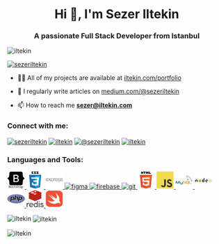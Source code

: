 <h1 align="center">Hi 👋, I'm Sezer Iltekin</h1>
<h3 align="center">A passionate Full Stack Developer from Istanbul</h3>

<p align="left"> <img src="https://komarev.com/ghpvc/?username=iltekin&label=Profile%20views&color=0e75b6&style=flat" alt="iltekin" /> </p>

<p align="left"> <a href="https://twitter.com/sezeriltekin" target="blank"><img src="https://img.shields.io/twitter/follow/sezeriltekin?logo=twitter&style=for-the-badge" alt="sezeriltekin" /></a> </p>

- 👨‍💻 All of my projects are available at [iltekin.com/portfolio](iltekin.com/portfolio)

- 📝 I regularly write articles on [medium.com/@sezeriltekin](medium.com/@sezeriltekin)

- 📫 How to reach me **sezer@iltekin.com**

<h3 align="left">Connect with me:</h3>
<p align="left">
<a href="https://twitter.com/sezeriltekin" target="blank"><img align="center" src="https://raw.githubusercontent.com/rahuldkjain/github-profile-readme-generator/master/src/images/icons/Social/twitter.svg" alt="sezeriltekin" height="30" width="40" /></a>
<a href="https://linkedin.com/in/iltekin" target="blank"><img align="center" src="https://raw.githubusercontent.com/rahuldkjain/github-profile-readme-generator/master/src/images/icons/Social/linked-in-alt.svg" alt="iltekin" height="30" width="40" /></a>
<a href="https://medium.com/@sezeriltekin" target="blank"><img align="center" src="https://raw.githubusercontent.com/rahuldkjain/github-profile-readme-generator/master/src/images/icons/Social/medium.svg" alt="@sezeriltekin" height="30" width="40" /></a>
<a href="https://www.hackerrank.com/iltekin" target="blank"><img align="center" src="https://raw.githubusercontent.com/rahuldkjain/github-profile-readme-generator/master/src/images/icons/Social/hackerrank.svg" alt="iltekin" height="30" width="40" /></a>
</p>

<h3 align="left">Languages and Tools:</h3>

<p align="left"> <a href="https://getbootstrap.com" target="_blank" rel="noreferrer"> <img src="https://raw.githubusercontent.com/devicons/devicon/master/icons/bootstrap/bootstrap-plain-wordmark.svg" alt="bootstrap" width="40" height="40"/> </a> <a href="https://www.w3schools.com/css/" target="_blank" rel="noreferrer"> <img src="https://raw.githubusercontent.com/devicons/devicon/master/icons/css3/css3-original-wordmark.svg" alt="css3" width="40" height="40"/> </a> <a href="https://expressjs.com" target="_blank" rel="noreferrer"> <img src="https://raw.githubusercontent.com/devicons/devicon/master/icons/express/express-original-wordmark.svg" alt="express" width="40" height="40"/> </a> <a href="https://www.figma.com/" target="_blank" rel="noreferrer"> <img src="https://www.vectorlogo.zone/logos/figma/figma-icon.svg" alt="figma" width="40" height="40"/> </a> <a href="https://firebase.google.com/" target="_blank" rel="noreferrer"> <img src="https://www.vectorlogo.zone/logos/firebase/firebase-icon.svg" alt="firebase" width="40" height="40"/> </a> <a href="https://git-scm.com/" target="_blank" rel="noreferrer"> <img src="https://www.vectorlogo.zone/logos/git-scm/git-scm-icon.svg" alt="git" width="40" height="40"/> </a> <a href="https://www.w3.org/html/" target="_blank" rel="noreferrer"> <img src="https://raw.githubusercontent.com/devicons/devicon/master/icons/html5/html5-original-wordmark.svg" alt="html5" width="40" height="40"/> </a> <a href="https://developer.mozilla.org/en-US/docs/Web/JavaScript" target="_blank" rel="noreferrer"> <img src="https://raw.githubusercontent.com/devicons/devicon/master/icons/javascript/javascript-original.svg" alt="javascript" width="40" height="40"/> </a> <a href="https://www.mysql.com/" target="_blank" rel="noreferrer"> <img src="https://raw.githubusercontent.com/devicons/devicon/master/icons/mysql/mysql-original-wordmark.svg" alt="mysql" width="40" height="40"/> </a> <a href="https://nodejs.org" target="_blank" rel="noreferrer"> <img src="https://raw.githubusercontent.com/devicons/devicon/master/icons/nodejs/nodejs-original-wordmark.svg" alt="nodejs" width="40" height="40"/> </a> <a href="https://www.php.net" target="_blank" rel="noreferrer"> <img src="https://raw.githubusercontent.com/devicons/devicon/master/icons/php/php-original.svg" alt="php" width="40" height="40"/> </a> <a href="https://redis.io" target="_blank" rel="noreferrer"> <img src="https://raw.githubusercontent.com/devicons/devicon/master/icons/redis/redis-original-wordmark.svg" alt="redis" width="40" height="40"/> </a> <a href="https://developer.apple.com/swift/" target="_blank" rel="noreferrer"> <img src="https://raw.githubusercontent.com/devicons/devicon/master/icons/swift/swift-original.svg" alt="swift" width="40" height="40"/> </a> </p>

<p><img align="left" src="https://github-readme-stats.vercel.app/api/top-langs?username=iltekin&show_icons=true&locale=en&layout=compact" alt="iltekin" /></p>

<p>&nbsp;<img align="center" src="https://github-readme-stats.vercel.app/api?username=iltekin&show_icons=true&locale=en" alt="iltekin" /></p>

<p><img align="center" src="https://github-readme-streak-stats.herokuapp.com/?user=iltekin&" alt="iltekin" /></p>
